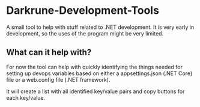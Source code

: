 # Darkrune-Development-Tools

A small tool to help with stuff related to .NET development. It is very early in development, so the uses of the program might be very limited.

## What can it help with?

For now the tool can help with quickly identifying the things needed for setting up devops variables based on either a appsettings.json (.NET Core) file or a web.config file (.NET framework).

It will create a list with all identified key/value pairs and copy buttons for each key/value.
